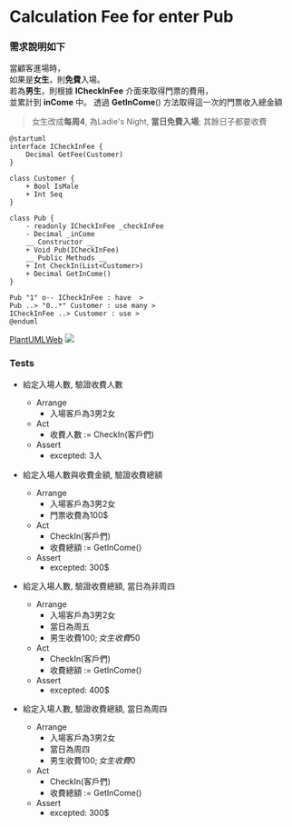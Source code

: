 Calculation Fee for enter Pub
===

### 需求說明如下  
當顧客進場時，  
如果是**女生**，則**免費**入場。  
若為**男生**，則根據 **ICheckInFee** 介面來取得門票的費用，  
並累計到 **inCome** 中。
透過 **GetInCome**() 方法取得這一次的門票收入總金額   
> 女生改成**每周4**, 為Ladie's Night, **當日免費入場**; 其餘日子都要收費


```plantuml
@startuml
interface ICheckInFee {
    Decimal GetFee(Customer)
}

class Customer {
    + Bool IsMale
    + Int Seq
}

class Pub {
    - readonly ICheckInFee _checkInFee
    - Decimal _inCome
    __ Constructor __
    + Void Pub(ICheckInFee)
    __ Public Methods __
    + Int CheckIn(List<Customer>)
    + Decimal GetInCome()
}

Pub "1" o-- ICheckInFee : have  >
Pub ..> "0..*" Customer : use many >
ICheckInFee ..> Customer : use >
@enduml
```
[PlantUMLWeb](http://www.plantuml.com/plantuml/uml/LP1FIyGm4CNl-HH3JwtIebUHij95AIXuybgooKY3-GF9H5Z4xsxQJTmsf-Jbz-RbvH28Uuf6CsK9_ISN2ECme_WQxJCY_318Iw9GXcjuGKfYFSH0pg1ls2zZGlCGe4Z5uE99uy8_UUJr1doFfyoqaAwai_gyIvp4_pvZnvm-AJiuSr6d2GPd0_aeoFbqNDLR-71ABXdrPcHJ74dNIi0Rqknak9f6Iv3n-bK5UYnj-YOJn-i7ZEiZBfMMCjLz1QvjTnqUOERV2D2lHDVrKDrrtKq5PN0YOa0mt9uJjBKky9vAm06jZ4R_0G00)
![](https://ptuml.hackmd.io/svg/NP51IyGm48Nl-HL3JwtIejT5ocANbO0BWk2rn7IM1jC4aucmYF_TfAIsQqwJn_VoPYPxJy9Hc3HJXj2TXKJWtOZoWviZ8dmpYEU0Kar2mnDI5CikUB8JkehzC2Qry1uMAHjkuT5Q3ToVXCQiS4FmYf-hvoMyPxm6XsAmHb-kmdlvLsTiQQHNfejnizhtq5dZoGL9riLhpdkpQaWPvUR9Qd54NIi99wJH3durfIOpNZuhJm_BO6sLYSqk-Dn4EQyX3LFS5s3h-cg67OpY2m7QcMYQ5egxfhafretj87Y4IPXBXBRM1F-ZMhP7CwJl-WK0)

### Tests
- 給定入場人數, 驗證收費人數
    - Arrange
      - 入場客戶為3男2女
    - Act
      - 收費人數 := CheckIn(客戶們)
    - Assert
        - excepted: 3人
- 給定入場人數與收費金額, 驗證收費總額
    - Arrange
        - 入場客戶為3男2女
        - 門票收費為100$
    - Act
        - CheckIn(客戶們)
        - 收費總額 := GetInCome()
    - Assert
        - excepted: 300$

- 給定入場人數, 驗證收費總額,  當日為非周四
    - Arrange
        - 入場客戶為3男2女
        - 當日為周五
        - 男生收費100$; 女生收費50$
    - Act
        - CheckIn(客戶們)
        - 收費總額 := GetInCome()
    - Assert
        - excepted: 400$
- 給定入場人數, 驗證收費總額,  當日為周四
    - Arrange
        - 入場客戶為3男2女
        - 當日為周四
        - 男生收費100$; 女生收費0$
    - Act
        - CheckIn(客戶們)
        - 收費總額 := GetInCome()
    - Assert
        - excepted: 300$
    
